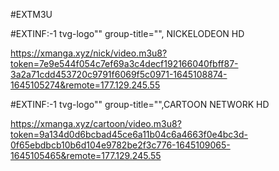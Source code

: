 #EXTM3U

#EXTINF:-1 tvg-logo"" group-title="", NICKELODEON HD

https://xmanga.xyz/nick/video.m3u8?token=7e9e544f054c7ef69a3c4decf192166040fbff87-3a2a71cdd453720c9791f6069f5c0971-1645108874-1645105274&remote=177.129.245.55

#EXTINF:-1 tvg-logo"" group-title="",CARTOON NETWORK HD

https://xmanga.xyz/cartoon/video.m3u8?token=9a134d0d6bcbad45ce6a11b04c6a4663f0e4bc3d-0f65ebdbcb10b6d104e9782be2f3c776-1645109065-1645105465&remote=177.129.245.55
